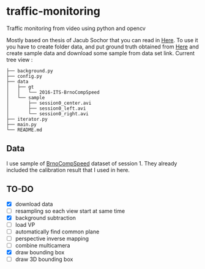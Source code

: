 # traffic-monitoring
Traffic monitoring from video using python and opencv

Mostly based on thesis of Jacub Sochor that you can read in [Here](https://medusa.fit.vutbr.cz/traffic/data/papers/2014-JakubSochor-Thesis.pdf).
To use it you have to create folder data, and put ground truth obtained from [Here](https://github.com/JakubSochor/BrnoCompSpeed) and create sample data and download some sample from data set link.
Current tree view : 
```
├── background.py
├── config.py
├── data
│   ├── gt
│   │   └── 2016-ITS-BrnoCompSpeed
│   └── sample
│       ├── session0_center.avi
│       ├── session0_left.avi
│       └── session0_right.avi
├── iterator.py
├── main.py
└── README.md
```


## Data
I use sample of [BrnoCompSpeed](https://medusa.fit.vutbr.cz/traffic/research-topics/traffic-camera-calibration/brnocompspeed/) dataset of session 1. They already included the calibration result that I used in here.

## TO-DO
- [x] download data
- [ ] resampling so each view start at same time
- [x] background subtraction
- [ ] load VP
- [ ] automatically find common plane
- [ ] perspective inverse mapping
- [ ] combine multicamera
- [x] draw bounding box
- [ ] draw 3D bounding box
